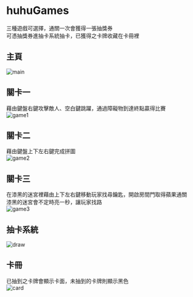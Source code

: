 # huhuGames

三種遊戲可選擇，通關一次會獲得一張抽獎券  
可憑抽獎券進抽卡系統抽卡，已獲得之卡牌收藏在卡冊裡  

## 主頁  
![main](https://github.com/user-attachments/assets/9b8e43ce-38a7-4910-b1f4-adca35eedfd2)  
## 關卡一  
藉由鍵盤右鍵攻擊敵人、空白鍵跳躍，通過障礙物到達終點贏得比賽  
![game1](https://github.com/user-attachments/assets/05a64a68-483c-4a3a-9276-24eaad955f50)  
## 關卡二 
藉由鍵盤上下左右鍵完成拼圖  
![game2](https://github.com/user-attachments/assets/c6c7e34c-e0e5-4d04-accc-b06db4a3309d)  
## 關卡三  
在漆黑的迷宮裡藉由上下左右鍵移動玩家找尋鑰匙，開啟房間門取得蘋果通關  
漆黑的迷宮會不定時亮一秒，讓玩家找路  
![game3](https://github.com/user-attachments/assets/eee5a883-df49-4cab-93c3-6a6fe94cc407)  
## 抽卡系統  
![draw](https://github.com/user-attachments/assets/4066e0df-4154-452c-8484-1d0dd27b2eba)  
## 卡冊  
已抽到之卡牌會顯示卡面，未抽到的卡牌則顯示黑色  
![card](https://github.com/user-attachments/assets/63d6abc0-e170-411a-ba26-bd052fcf9017)  
